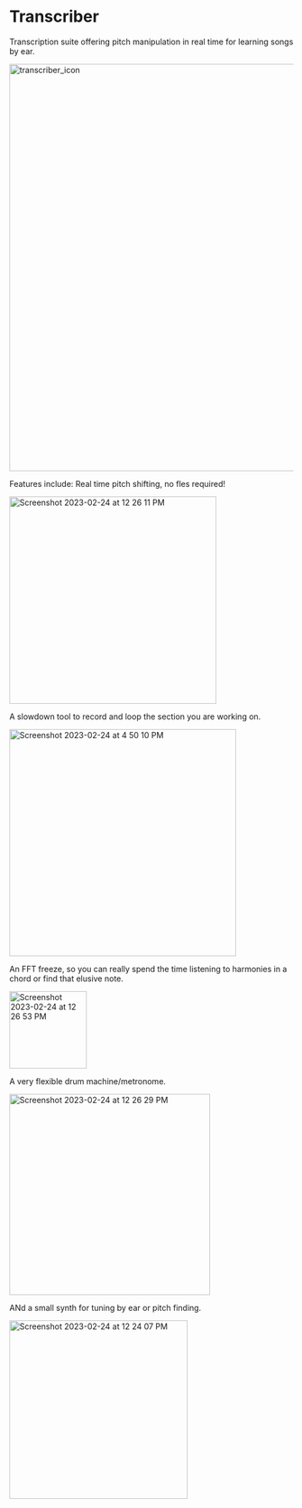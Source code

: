 # Transcriber
Transcription suite offering pitch manipulation in real time for learning songs by ear.

<img width="721" alt="transcriber_icon" src="https://user-images.githubusercontent.com/91866163/222673708-13205615-c9f9-40eb-9c26-7680ef17cf6d.png">

Features include:
Real time pitch shifting, no fles required!

<img width="367" alt="Screenshot 2023-02-24 at 12 26 11 PM" src="https://user-images.githubusercontent.com/91866163/222673792-6b69b187-4ed4-43a2-ba10-2b6d5d9b9211.png">

A slowdown tool to record and loop the section you are working on.

<img width="402" alt="Screenshot 2023-02-24 at 4 50 10 PM" src="https://user-images.githubusercontent.com/91866163/222673839-1749cabd-5dd3-434c-84f4-1a8c6591c7ce.png">

An FFT freeze, so you can really spend the time listening to harmonies in a chord or find that elusive note.

<img width="137" alt="Screenshot 2023-02-24 at 12 26 53 PM" src="https://user-images.githubusercontent.com/91866163/222673858-c2ec05b2-d6ff-432b-af4d-590f7603f1f5.png">

A very flexible drum machine/metronome.

<img width="356" alt="Screenshot 2023-02-24 at 12 26 29 PM" src="https://user-images.githubusercontent.com/91866163/222673867-6925bcbb-d1c6-462e-8506-e82cbd8ca8bb.png">

ANd a small synth for tuning by ear or pitch finding.

<img width="316" alt="Screenshot 2023-02-24 at 12 24 07 PM" src="https://user-images.githubusercontent.com/91866163/222673885-8ac11305-19b9-4860-bd46-73a0176b74fb.png">
